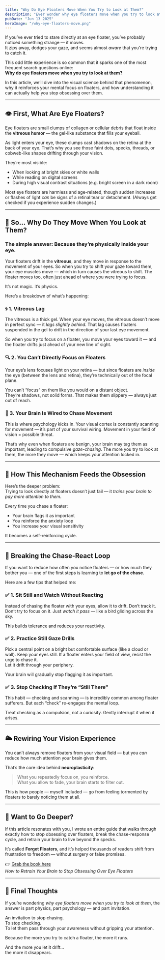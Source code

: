 ```yaml
---
title: "Why Do Eye Floaters Move When You Try to Look at Them?"
description: "Ever wonder why eye floaters move when you try to look at them? Learn the science, psychology, and how to stop fueling the obsession."
pubDate: "Jun 13 2025"
heroImage: "/why-eye-floaters-move.png"
---
```


If you’ve ever tried to stare directly at an eye floater, you’ve probably noticed something strange — it moves.  
It zips away, dodges your gaze, and seems almost *aware* that you're trying to catch it.

This odd little experience is so common that it sparks one of the most frequent search questions online:  
**Why do eye floaters move when you try to look at them?**

In this article, we’ll dive into the visual science behind that phenomenon, why it reinforces your mental focus on floaters, and how understanding it can actually help you stop obsessing over them.

---

## 👁️ First, What Are Eye Floaters?

Eye floaters are small clumps of collagen or cellular debris that float inside the **vitreous humor** — the gel-like substance that fills your eyeball.

As light enters your eye, these clumps cast shadows on the retina at the back of your eye. That’s why you see those faint dots, specks, threads, or cobweb-like shapes drifting through your vision.

They’re most visible:
- When looking at bright skies or white walls
- While reading on digital screens
- During high visual contrast situations (e.g. bright screen in a dark room)

Most eye floaters are harmless and age-related, though sudden increases or flashes of light *can* be signs of a retinal tear or detachment. (Always get checked if you experience sudden changes.)

---

## 🎯 So… Why Do They Move When You Look at Them?

### The simple answer: **Because they’re physically inside your eye.**

Your floaters drift in the **vitreous**, and they move in response to the movement of your eyes. So when you try to shift your gaze toward them, your eye muscles move — which in turn causes the vitreous to shift. The floater moves too, often just ahead of where you were trying to focus.

It’s not magic. It’s physics.

Here’s a breakdown of what’s happening:

### 🌀 1. **Vitreous Lag**
The vitreous is a thick gel. When your eye moves, the vitreous doesn’t move in perfect sync — it *lags slightly behind*. That lag causes floaters suspended in the gel to drift in the direction of your last eye movement.

So when you try to focus on a floater, you move your eyes toward it — and the floater drifts just ahead of your new line of sight.

### 🔍 2. **You Can’t Directly Focus on Floaters**
Your eye’s lens focuses light on your retina — but since floaters are *inside* the eye (between the lens and retina), they’re technically out of the focal plane.

You can’t “focus” on them like you would on a distant object.  
They’re shadows, not solid forms. That makes them slippery — always just out of reach.

### 🧠 3. **Your Brain Is Wired to Chase Movement**
This is where psychology kicks in. Your visual cortex is constantly scanning for movement — it’s part of your survival wiring. Movement in your field of vision = possible threat.

That’s why even when floaters are benign, your brain may tag them as important, leading to compulsive *gaze-chasing*. The more you try to look at them, the more they move — which keeps your attention locked in.

---

## 🧠 How This Mechanism Feeds the Obsession

Here’s the deeper problem:  
Trying to look directly at floaters doesn’t just fail — it *trains your brain to pay more attention to them*.

Every time you chase a floater:
- Your brain flags it as important
- You reinforce the anxiety loop
- You increase your visual sensitivity

It becomes a self-reinforcing cycle.

---

## 🧩 Breaking the Chase-React Loop

If you want to reduce how often you notice floaters — or how much they bother you — one of the first steps is learning to **let go of the chase**.

Here are a few tips that helped me:

### ✅ 1. **Sit Still and Watch Without Reacting**
Instead of chasing the floater with your eyes, allow it to drift. Don’t track it. Don’t try to focus on it. Just *watch it pass* — like a bird gliding across the sky.

This builds tolerance and reduces your reactivity.

### ✅ 2. **Practice Still Gaze Drills**
Pick a central point on a bright but comfortable surface (like a cloud or wall). Keep your eyes still. If a floater enters your field of view, resist the urge to chase it.  
Let it drift through your periphery.

Your brain will gradually stop flagging it as important.

### ✅ 3. **Stop Checking If They’re “Still There”**
This habit — checking and scanning — is incredibly common among floater sufferers. But each “check” re-engages the mental loop.

Treat checking as a compulsion, not a curiosity. Gently interrupt it when it arises.

---

## 🌥️ Rewiring Your Vision Experience

You can’t always remove floaters from your visual field — but you *can* reduce how much attention your brain gives them.

That’s the core idea behind **neuroplasticity**:  
> What you repeatedly focus on, you reinforce.  
> What you allow to fade, your brain starts to filter out.

This is how people — myself included — go from feeling tormented by floaters to barely noticing them at all.

---

## 📘 Want to Go Deeper?

If this article resonates with you, I wrote an entire guide that walks through exactly how to stop obsessing over floaters, break the chase-response cycle, and retrain your brain to live beyond the specks.

It’s called **Forget Floaters**, and it’s helped thousands of readers shift from frustration to freedom — without surgery or false promises.

👉 [Grab the book here](/)  
*How to Retrain Your Brain to Stop Obsessing Over Eye Floaters*

---

## 👋 Final Thoughts

If you’re wondering *why eye floaters move when you try to look at them*, the answer is part physics, part psychology — and part invitation.

An invitation to stop chasing.  
To stop checking.  
To let them pass through your awareness without gripping your attention.

Because the more you try to catch a floater, the more it runs.

And the more you let it drift...  
the more it disappears.
